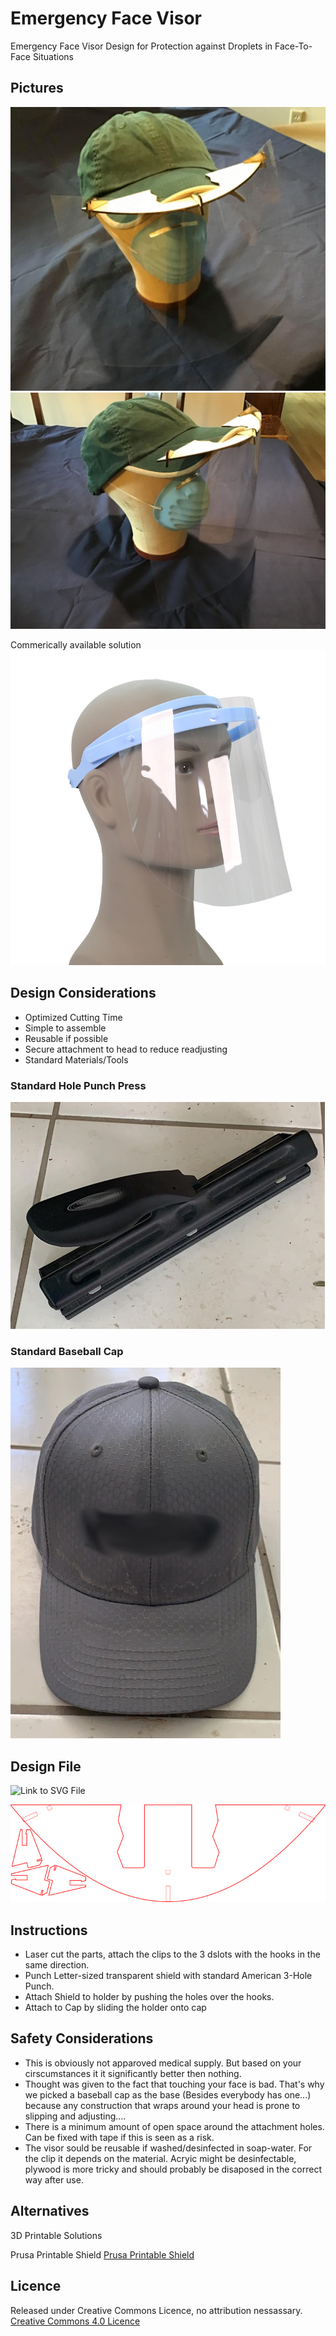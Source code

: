 # Emergency Face Visor
 Emergency Face Visor Design for Protection against Droplets in Face-To-Face Situations

## Pictures
![Image 1](/DOCU/pic1.jpg)
![Image 2](/DOCU/pic2.jpg)

Commerically available solution
![Image 3](/DOCU/template.jpg)

## Design Considerations
- Optimized Cutting Time
- Simple to assemble
- Reusable if possible
- Secure attachment to head to reduce readjusting
- Standard Materials/Tools

### Standard Hole Punch Press
![Standard Punch Press](/DOCU/punch.jpg)

### Standard Baseball Cap
![Standard Baseball Cap](/DOCU/cap.jpg)


## Design File
![Link to SVG File](/visor_clipon_complete_v2.svg)

![Image](/DOCU/visor_clipon_compete_v2.png)

## Instructions
- Laser cut the parts, attach the clips to the 3 dslots with the hooks in the same direction.
- Punch Letter-sized transparent shield with standard American 3-Hole Punch.
- Attach Shield to holder by pushing the holes over the hooks.
- Attach to Cap by sliding the holder onto cap

## Safety Considerations
- This is obviously not apparoved medical supply. But based on your cirscumstances it it significantly better then nothing.
- Thought was given to the fact that touching your face is bad. That's why we picked a baseball cap as the base (Besides everybody has one...) because any construction that wraps around your head is prone to slipping and adjusting....
- There is a minimum amount of open space around the attachment holes. Can be fixed with tape if this is seen as a risk.
- The visor sould be reusable if washed/desinfected in soap-water. For the clip it depends on the material. Acryic might be desinfectable, plywood is more tricky and should probably be disaposed in the correct way after use.

## Alternatives

3D Printable Solutions

Prusa Printable Shield
[Prusa Printable Shield](https://www.prusaprinters.org/prints/25857-prusa-protective-face-shield-rc2?fbclid=IwAR09kaNTC28TPet6-zJQwPoMIv1Yob-L-BAHOmYe-wrqgnOn5zIsohTxGzE)

## Licence
Released under Creative Commons Licence, no attribution nessassary.
[Creative Commons 4.0 Licence](http://creativecommons.org/licenses/by/4.0/)
